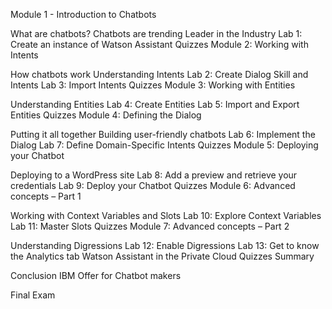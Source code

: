 Module 1 - Introduction to Chatbots

What are chatbots?
Chatbots are trending
Leader in the Industry
Lab 1: Create an instance of Watson Assistant
Quizzes
Module 2: Working with Intents

How chatbots work
Understanding Intents
Lab 2: Create Dialog Skill and Intents
Lab 3: Import Intents
Quizzes
Module 3: Working with Entities

Understanding Entities
Lab 4: Create Entities
Lab 5: Import and Export Entities
Quizzes
Module 4: Defining the Dialog

Putting it all together
Building user-friendly chatbots
Lab 6: Implement the Dialog
Lab 7: Define Domain-Specific Intents
Quizzes
Module 5: Deploying your Chatbot

Deploying to a WordPress site
Lab 8: Add a preview and retrieve your credentials
Lab 9: Deploy your Chatbot
Quizzes
Module 6: Advanced concepts – Part 1

Working with Context Variables and Slots
Lab 10: Explore Context Variables
Lab 11: Master Slots
Quizzes
Module 7: Advanced concepts – Part 2

Understanding Digressions
Lab 12: Enable Digressions
Lab 13: Get to know the Analytics tab
Watson Assistant in the Private Cloud
Quizzes
Summary

Conclusion
IBM Offer for Chatbot makers

Final Exam
